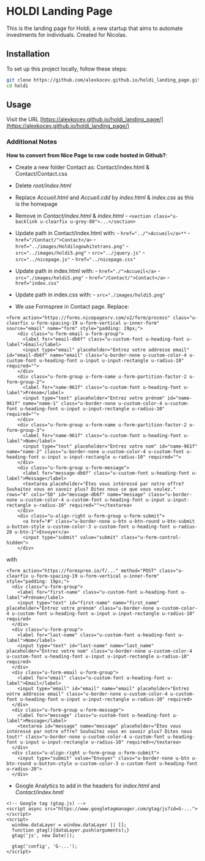 # HOLDI Landing Page 

This is the landing page for Holdi, a new startup that aims to automate investments for individuals. Created for Nicolas.

## Installation
To set up this project locally, follow these steps:
```bash
git clone https://github.com/alexkocev.github.io/holdi_landing_page.git
cd holdi
``` 

## Usage
Visit the URL [https://alexkocev.github.io/holdi_landing_page/](https://alexkocev.github.io/holdi_landing_page/)



### Additional Notes
**How to convert from Nice Page to raw code hosted in Github?**: 
 - Create a new folder Contact as: Contact/index.html & Contact/Contact.css

 - Delete *root/index.html*

 - Replace *Accueil.html* and *Accueil.cdd* by *index.html* & *index.css* as this is the homepage

 - Remove in *Contact/index.html* & *index.html*
		 - `<section class="u-backlink u-clearfix u-grey-80">...</section>`

    
- Update path in Contact/index.html with:
        - `href="../">Accueil</a>**`
        - `href="/Contact/">Contact</a>`
        - `href="../images/Holdilogowhitetrans.png"`
        - `src="../images/holdi5.png"`
        - `src="../jquery.js"`
        - `src="../nicepage.js"`
        - `href="../nicepage.css"`

- Update path in index.html with: 
        - `href="./">Accueil</a>`
        - `src="./images/holdi5.png"`
        - `href="/Contact/">Contact</a>`
        - `href="index.css"`

- Update path in index.css with: 
        - `src="./images/holdi5.png"`

- We use Formspree in Contact page. Replace:
```
<form action="https://forms.nicepagesrv.com/v2/form/process" class="u-clearfix u-form-spacing-19 u-form-vertical u-inner-form" source="email" name="form" style="padding: 19px;">
    <div class="u-form-email u-form-group">
      <label for="email-db6f" class="u-custom-font u-heading-font u-label">Email</label>
      <input type="email" placeholder="Entrez votre addresse email" id="email-db6f" name="email" class="u-border-none u-custom-color-4 u-custom-font u-heading-font u-input u-input-rectangle u-radius-10" required="">
    </div>
    <div class="u-form-group u-form-name u-form-partition-factor-2 u-form-group-2">
      <label for="name-961f" class="u-custom-font u-heading-font u-label">Prénom</label>
      <input type="text" placeholder="Entrez votre prénom" id="name-961f" name="name-1" class="u-border-none u-custom-color-4 u-custom-font u-heading-font u-input u-input-rectangle u-radius-10" required="">
    </div>
    <div class="u-form-group u-form-name u-form-partition-factor-2 u-form-group-3">
      <label for="name-961f" class="u-custom-font u-heading-font u-label">Nom</label>
      <input type="text" placeholder="Entrez votre nom" id="name-961f" name="name-2" class="u-border-none u-custom-color-4 u-custom-font u-heading-font u-input u-input-rectangle u-radius-10" required="">
    </div>
    <div class="u-form-group u-form-message">
      <label for="message-db6f" class="u-custom-font u-heading-font u-label">Message</label>
      <textarea placeholder="Êtes vous intéressé par notre offre? Souhaitez vous en savoir plus? Dites nous ce que vous voulez." rows="4" cols="50" id="message-db6f" name="message" class="u-border-none u-custom-color-4 u-custom-font u-heading-font u-input u-input-rectangle u-radius-10" required=""></textarea>
    </div>
    <div class="u-align-right u-form-group u-form-submit">
      <a href="#" class="u-border-none u-btn u-btn-round u-btn-submit u-button-style u-custom-color-3 u-custom-font u-heading-font u-radius-20 u-btn-1">Envoyer</a>
      <input type="submit" value="submit" class="u-form-control-hidden">
    </div>
```
with
```
<form action="https://formspree.io/f/..." method="POST" class="u-clearfix u-form-spacing-19 u-form-vertical u-inner-form" style="padding: 19px;">
  <div class="u-form-group">
    <label for="first-name" class="u-custom-font u-heading-font u-label">Prénom</label>
    <input type="text" id="first-name" name="first_name" placeholder="Entrez votre prénom" class="u-border-none u-custom-color-4 u-custom-font u-heading-font u-input u-input-rectangle u-radius-10" required>
  </div>
  <div class="u-form-group">
    <label for="last-name" class="u-custom-font u-heading-font u-label">Nom</label>
    <input type="text" id="last-name" name="last_name" placeholder="Entrez votre nom" class="u-border-none u-custom-color-4 u-custom-font u-heading-font u-input u-input-rectangle u-radius-10" required>
  </div>
  <div class="u-form-email u-form-group">
    <label for="email" class="u-custom-font u-heading-font u-label">Email</label>
    <input type="email" id="email" name="email" placeholder="Entrez votre addresse email" class="u-border-none u-custom-color-4 u-custom-font u-heading-font u-input u-input-rectangle u-radius-10" required>
  </div>
  <div class="u-form-group u-form-message">
    <label for="message" class="u-custom-font u-heading-font u-label">Message</label>
    <textarea id="message" name="message" placeholder="Êtes vous intéressé par notre offre? Souhaitez vous en savoir plus? Dites nous tout!" class="u-border-none u-custom-color-4 u-custom-font u-heading-font u-input u-input-rectangle u-radius-10" required></textarea>
  </div>
  <div class="u-align-right u-form-group u-form-submit">
    <input type="submit" value="Envoyer" class="u-border-none u-btn u-btn-round u-button-style u-custom-color-3 u-custom-font u-heading-font u-radius-20">
  </div>
```
    

 - Google Analytics to add in the headers for *index.html* and *Contact/index.hmtl*
    
```
<!-- Google tag (gtag.js) -->
<script async src="https://www.googletagmanager.com/gtag/js?id=G-..."></script>
<script>
  window.dataLayer = window.dataLayer || [];
  function gtag(){dataLayer.push(arguments);}
  gtag('js', new Date());

  gtag('config', 'G-...');
</script>
```
